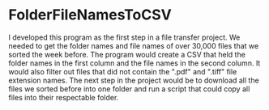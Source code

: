 # FolderFileNamesToCSV

I developed this program as the first step in a file transfer project. We needed to get the folder names and file names of over 30,000 files that we sorted the week before. The program would create a CSV that held the folder names in the first column and the file names in the second column. It would also filter out files that did not contain the ".pdf" and ".tiff" file extension names. The next step in the project would be to download all the files we sorted before into one folder and run a script that could copy all files into their respectable folder.
